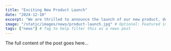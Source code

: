 ```yaml
---
title: "Exciting New Product Launch"
date: "2024-12-10"
excerpt: "We are thrilled to announce the launch of our new product, designed to revolutionize service delivery."
image: "/static/images/news/product-launch.jpg" # Optional: Featured image
tags: ["news"] # Tag to help filter this as a news post
---
```


The full content of the post goes here...